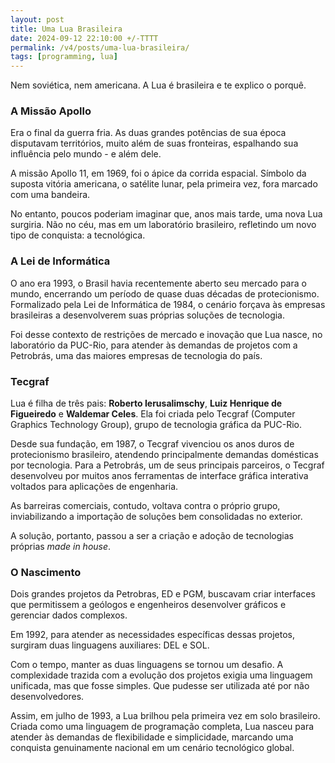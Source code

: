 ```yaml
---
layout: post
title: Uma Lua Brasileira
date: 2024-09-12 22:10:00 +/-TTTT
permalink: /v4/posts/uma-lua-brasileira/
tags: [programming, lua]
---
```


Nem soviética, nem americana. A Lua é brasileira e te explico o porquê.

### A Missão Apollo

Era o final da guerra fria. As duas grandes potências de sua época disputavam territórios, muito além de suas fronteiras, espalhando sua influência pelo mundo - e além dele.

A missão Apollo 11, em 1969, foi o ápice da corrida espacial. Símbolo da suposta vitória americana, o satélite lunar, pela primeira vez, fora marcado com uma bandeira.

No entanto, poucos poderiam imaginar que, anos mais tarde, uma nova Lua surgiria. Não no céu, mas em um laboratório brasileiro, refletindo um novo tipo de conquista: a tecnológica.

### A Lei de Informática

O ano era 1993, o Brasil havia recentemente aberto seu mercado para o mundo, encerrando um período de quase duas décadas de protecionismo. Formalizado pela Lei de Informática de 1984, o cenário forçava às empresas brasileiras a desenvolverem suas próprias soluções de tecnologia.

Foi desse contexto de restrições de mercado e inovação que Lua nasce, no laboratório da PUC-Rio, para atender às demandas de projetos com a Petrobrás, uma das maiores empresas de tecnologia do país.

### Tecgraf

Lua é filha de três pais: **Roberto Ierusalimschy**, **Luiz Henrique de Figueiredo** e **Waldemar Celes**. Ela foi criada pelo Tecgraf (Computer Graphics Technology Group), grupo de tecnologia gráfica da PUC-Rio.

Desde sua fundação, em 1987, o Tecgraf vivenciou os anos duros de protecionismo brasileiro, atendendo principalmente demandas domésticas por tecnologia. Para a Petrobrás, um de seus principais parceiros, o Tecgraf desenvolveu por muitos anos ferramentas de interface gráfica interativa voltados para aplicações de engenharia.

As barreiras comerciais, contudo, voltava contra o próprio grupo, inviabilizando a importação de soluções bem consolidadas no exterior.

A solução, portanto, passou a ser a criação e adoção de tecnologias próprias *made in house*. 

### O Nascimento

Dois grandes projetos da Petrobras, ED e PGM, buscavam criar interfaces que permitissem a geólogos e engenheiros desenvolver gráficos e gerenciar dados complexos.

Em 1992, para atender as necessidades específicas dessas projetos, surgiram duas linguagens auxiliares: DEL e SOL.

Com o tempo, manter as duas linguagens se tornou um desafio. A complexidade trazida com a evolução dos projetos exigia uma linguagem unificada, mas que fosse simples. Que pudesse ser utilizada até por não desenvolvedores.

Assim, em julho de 1993, a Lua brilhou pela primeira vez em solo brasileiro. Criada como uma linguagem de programação completa, Lua nasceu para atender às demandas de flexibilidade e simplicidade, marcando uma conquista genuinamente nacional em um cenário tecnológico global.